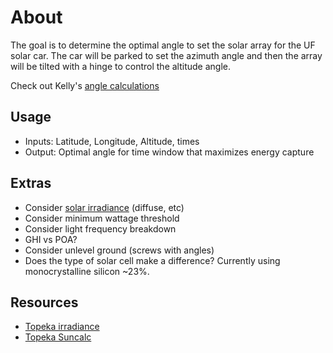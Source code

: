 # About

The goal is to determine the optimal angle to set the solar array for the UF solar car.  The car will be parked to set the azimuth angle and then the array will be tilted with a hinge to control the altitude angle.

Check out Kelly's [angle calculations](AngleCalculations.pdf)

## Usage
  * Inputs: Latitude, Longitude, Altitude, times
  * Output: Optimal angle for time window that maximizes energy capture

## Extras
  * Consider [solar irradiance](https://en.wikipedia.org/wiki/Solar_irradiance) (diffuse, etc)
  * Consider minimum wattage threshold
  * Consider light frequency breakdown
  * GHI vs POA?
  * Consider unlevel ground (screws with angles)
  * Does the type of solar cell make a difference?  Currently using monocrystalline silicon ~23%.

## Resources
  * [Topeka irradiance](https://kcc.ks.gov/images/PDFs/charts/Solar_KansasSolarRadiationMap.pdf)
  * [Topeka Suncalc](https://www.suncalc.org/#/38.9325,-95.6784,8/2020.07.13/18:00/1/3)
